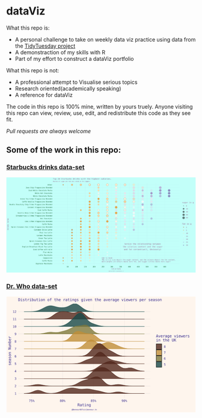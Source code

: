 # dataViz

What this repo is:

- A personal challenge to take on weekly data viz practice using data from the [TidyTuesday project](https://github.com/rfordatascience/tidytuesday)
- A demonstraction of my skills with R
- Part of my effort to construct a dataViz portfolio

What this repo is not:

- A professional attempt to Visualise serious topics
- Research oriented(academically speaking)
- A reference for dataViz

The code in this repo is 100% mine, written by yours truely. Anyone visiting this repo can view, review, use, edit, and redistribute this code as they see fit. 

*Pull requests are always welcome*

## Some of the work in this repo:

### [Starbucks drinks data-set](https://github.com/rfordatascience/tidytuesday/blob/master/data/2021/2021-12-21/readme.md)
![week52-2021/starbucks_drinks.png](https://github.com/bennour007/tidy/blob/master/week52-2021/starbucks_drinks.png)

### [Dr. Who data-set](https://github.com/rfordatascience/tidytuesday/blob/master/data/2021/2021-11-23/readme.md)
![week48-2021/drwho.png](https://github.com/bennour007/tidy/blob/26f0000bd2f53cfd233d05f3959c3e853b41f862/week48-2021/drwho.png)


